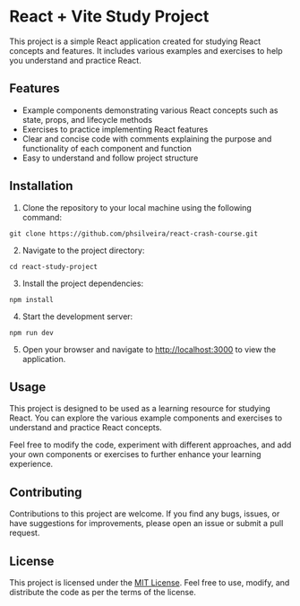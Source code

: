 # React + Vite Study Project

This project is a simple React application created for studying React concepts and features. It includes various examples and exercises to help you understand and practice React.

## Features

- Example components demonstrating various React concepts such as state, props, and lifecycle methods
- Exercises to practice implementing React features
- Clear and concise code with comments explaining the purpose and functionality of each component and function
- Easy to understand and follow project structure

## Installation

1. Clone the repository to your local machine using the following command:

```
git clone https://github.com/phsilveira/react-crash-course.git
```

2. Navigate to the project directory:

```
cd react-study-project
```

3. Install the project dependencies:

```
npm install
```

4. Start the development server:

```
npm run dev
```

5. Open your browser and navigate to [http://localhost:3000](http://localhost:3000) to view the application.

## Usage

This project is designed to be used as a learning resource for studying React. You can explore the various example components and exercises to understand and practice React concepts.

Feel free to modify the code, experiment with different approaches, and add your own components or exercises to further enhance your learning experience.

## Contributing

Contributions to this project are welcome. If you find any bugs, issues, or have suggestions for improvements, please open an issue or submit a pull request.

## License

This project is licensed under the [MIT License](LICENSE). Feel free to use, modify, and distribute the code as per the terms of the license.